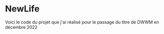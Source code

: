 # NewLife
Voici le code du projet que j'ai réalisé pour le passage du titre de DWWM en décembre 2022
